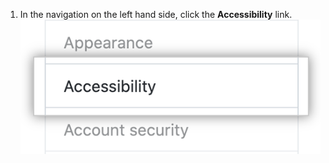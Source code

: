 1. In the navigation on the left hand side, click the **Accessibility** link. ![Screenshot of the user settings navigation. The Accessibility link is highlighted.](/assets/images/help/settings/accessibility-tab.png)

